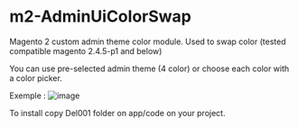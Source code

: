 # m2-AdminUiColorSwap

Magento 2 custom admin theme color module.
Used to swap color (tested compatible magento 2.4.5-p1 and below)

You can use pre-selected admin theme (4 color) or choose each color with a color picker.

Exemple : 
![image](https://user-images.githubusercontent.com/77853867/203345264-d0d0a15d-fac5-47c1-a801-fc86e8a6379f.png)

To install copy Del001 folder on app/code on your project.
